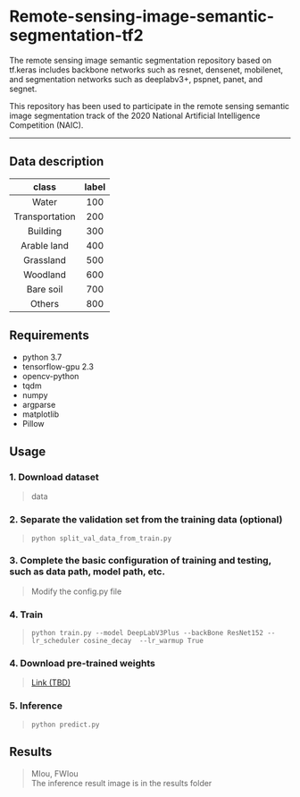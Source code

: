 # Remote-sensing-image-semantic-segmentation-tf2
The remote sensing image semantic segmentation repository based on tf.keras includes backbone networks such as resnet, densenet, mobilenet, and segmentation networks such as deeplabv3+, pspnet, panet, and segnet.

This repository has been used to participate in the remote sensing semantic image segmentation track of the 2020 National Artificial Intelligence Competition (NAIC).  

----
## Data description    

|class|label|
| :------: | :------: |
|Water|100|
|Transportation|200|
|Building|300|
|Arable land|400|
|Grassland|500|
|Woodland|600|
|Bare soil|700|
|Others|800|

## Requirements  
- python 3.7  
- tensorflow-gpu 2.3 
- opencv-python  
- tqdm  
- numpy    
- argparse  
- matplotlib    
- Pillow      

## Usage  
### 1. Download dataset  
>    data    

### 2. Separate the validation set from the training data (optional)   
>  `python split_val_data_from_train.py`   

### 3. Complete the basic configuration of training and testing, such as data path, model path, etc.
>  Modify the config.py file  

### 4. Train  
>  `python train.py --model DeepLabV3Plus --backBone ResNet152 --lr_scheduler cosine_decay  --lr_warmup True`  
  
### 4. Download pre-trained weights  
>  [Link (TBD)](#)  

### 5. Inference  
>  `python predict.py`  

## Results 

> MIou, FWIou  
> The inference result image is in the results folder  
